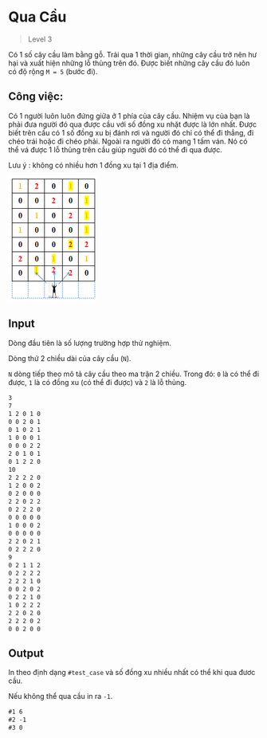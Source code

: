 ﻿# Qua Cầu
> Level 3

Có 1 số cây cầu làm bằng gỗ.
Trải qua 1 thời gian, những cây cầu trở nên hư hại và xuất hiện những lỗ thủng trên đó.
Được biết những cây cầu đó luôn có độ rộng `M = 5` (bước đi).

## Công việc:

Có 1 người luôn luôn đứng giữa ở 1 phía của cây cầu.
Nhiệm vụ của bạn là phải đưa người đó qua được cầu với số đồng xu nhặt được là lớn nhất.
Được biết trên cầu có 1 số đồng xu bị đánh rơi và người đó chỉ có thể đi thẳng, đi chéo trái hoặc đi chéo phải.
Ngoài ra người đó có mang 1 tấm ván.
Nó có thể vá được 1 lỗ thủng trên cầu giúp người đó có thể đi qua được.

Lưu ý : không có nhiều hơn 1 đồng xu tại 1 địa điểm.

![example](example.png)

## Input

Dòng đầu tiên là số lượng trường hợp thử nghiệm.

Dòng thứ 2 chiều dài của cây cầu (`N`).

`N` dòng tiếp theo mô tả cây cầu theo ma trận 2 chiều.
Trong đó: `0` là có thể đi được, `1` là có đồng xu (có thể đi được) và `2` là lỗ thủng.

```
3
7
1 2 0 1 0
0 0 2 0 1
0 1 0 2 1
1 0 0 0 1
0 0 0 2 2
2 0 1 0 1
0 1 2 2 0
10
2 2 2 2 0
1 2 0 0 2
0 2 0 0 0
2 2 0 2 2
0 2 2 2 0
0 0 0 0 0
1 0 0 0 2
0 0 0 0 0
2 2 0 2 1
0 2 2 2 0
9
0 2 1 1 2
0 2 2 2 2
2 2 2 1 0
0 0 2 0 2
0 2 2 1 0
1 0 2 2 2
2 2 0 2 0
2 2 2 0 2
0 0 2 0 0
```

## Output

In theo định dạng  `#test_case` và số đồng xu nhiều nhất có thể khi qua đươc cầu.

Nếu không thể qua cầu in ra `-1`.

```
#1 6
#2 -1
#3 0
```
